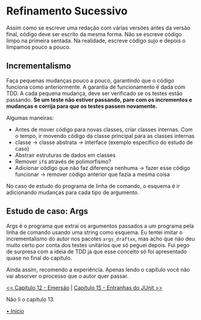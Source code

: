 # Refinamento Sucessivo
Assim como se escreve uma redação com várias versões antes da versão final, 
código deve ser escrito da mesma forma. Não se escreve código limpo na primeira
sentada. Na realidade, escreve código sujo e depois o limpamos pouco a pouco.


## Incrementalismo
Faça pequenas mudanças pouco a pouco, garantindo que o código funciona como 
anteriormente. A garantia de funcionamento é dada com TDD. A cada pequena 
mudança, deve ser verificado se os testes estão passando. **Se um teste não 
estiver passando, pare com os incrementos e mudanças e corrija para que os 
testes passem novamente.** 

Algumas maneiras:
- Antes de mover código para novas classes, criar classes internas. Com o tempo,
ir movendo código da classe principal para as classes internas
- classe -> classe abstrata -> interface (exemplo específico do estudo de caso)
- Abstrair estruturas de dados em classes
- Remover `if`s através de polimorfismo?
- Adicionar código que não faz diferença nenhuma -> fazer esse código funcionar
-> remover código anterior que fazia a mesma coisa

No caso de estudo do programa de linha de comando, o esquema é ir adicionando 
mudanças para cada tipo de argumento.


## Estudo de caso: Args
Args é o programa que extrai os argumentos passados a um programa pela linha de
comando usando uma string como esquema. Eu tentei imitar o incrementalismo do 
autor nos pacotes `args_draftxx`, mas acho que não deu muito certo por conta
dos testes unitários que só peguei depois. Fui pego de surpresa com a ideia de 
TDD já que esse conceito só foi apresentado quase no final do capítulo.

Ainda assim, recomendo a experiência.
Apenas lendo o capítulo você não vai absorver o processo que o autor quer 
passar.


[<< Capítulo 12 - Emersão](./../chap12_Emergence/README.md)
|
[Capítulo 15 - Entranhas do JUnit >>](./../chap15_JUnitInternals/README.md)

Não li o capítulo 13.

[• Início](../../README.md)

